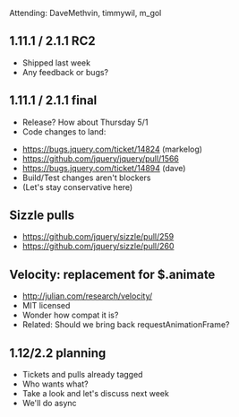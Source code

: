 Attending: DaveMethvin, timmywil, m_gol

## 1.11.1 / 2.1.1 RC2
* Shipped last week
* Any feedback or bugs?

## 1.11.1 / 2.1.1 final
* Release? How about Thursday 5/1
* Code changes to land:
 - https://bugs.jquery.com/ticket/14824 (markelog)
 - https://github.com/jquery/jquery/pull/1566
 - https://bugs.jquery.com/ticket/14894 (dave)
 - Build/Test changes aren't blockers
 - (Let's stay conservative here)

## Sizzle pulls
* https://github.com/jquery/sizzle/pull/259
* https://github.com/jquery/sizzle/pull/260

## Velocity: replacement for $.animate
* http://julian.com/research/velocity/
* MIT licensed
* Wonder how compat it is?
* Related: Should we bring back requestAnimationFrame?

## 1.12/2.2 planning
* Tickets and pulls already tagged
* Who wants what?
* Take a look and let's discuss next week
* We'll do async
